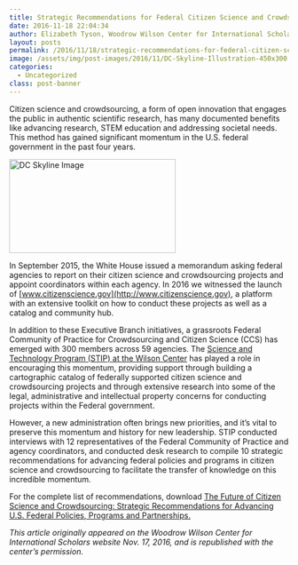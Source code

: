 ```yaml
---
title: Strategic Recommendations for Federal Citizen Science and Crowdsourcing
date: 2016-11-18 22:04:34
author: Elizabeth Tyson, Woodrow Wilson Center for International Scholars
layout: posts
permalink: /2016/11/18/strategic-recommendations-for-federal-citizen-science-and-crowdsourcing/
image: /assets/img/post-images/2016/11/DC-Skyline-Illustration-450x300.jpg
categories:
  - Uncategorized
class: post-banner
---
```

Citizen science and crowdsourcing, a form of open innovation that engages the public in authentic scientific research, has many documented benefits like advancing research, STEM education and addressing societal needs. This method has gained significant momentum in the U.S. federal government in the past four years.

<div class="image-in-post-body" style="width: 410px">
	<img src="{{ site.baseurl }}/assets/img/post-images/2016/11/DC-Skyline-Illustration-450x300.jpg" alt="DC Skyline Image" width="300" height="169"/>
</div>

In September 2015, the White House issued a memorandum asking federal agencies to report on their citizen science and crowdsourcing projects and appoint coordinators within each agency. In 2016 we witnessed the launch of [www.citizenscience.gov](http://www.citizenscience.gov), a platform with an extensive toolkit on how to conduct these projects as well as a catalog and community hub.

In addition to these Executive Branch initiatives, a grassroots Federal Community of Practice for Crowdsourcing and Citizen Science (CCS) has emerged with 300 members across 59 agencies. The <a href="https://www.wilsoncenter.org/program/science-and-technology-innovation-program" target="_blank">Science and Technology Program (STIP) at the Wilson Center</a> has played a role in encouraging this momentum, providing support through building a cartographic catalog of federally supported citizen science and crowdsourcing projects and through extensive research into some of the legal, administrative and intellectual property concerns for conducting projects within the Federal government.

However, a new administration often brings new priorities, and it’s vital to preserve this momentum and history for new leadership. STIP conducted interviews with 12 representatives of the Federal Community of Practice and agency coordinators, and conducted desk research to compile 10 strategic recommendations for advancing federal policies and programs in citizen science and crowdsourcing to facilitate the transfer of knowledge on this incredible momentum.

For the complete list of recommendations, download <a href="https://www.citizenscience.gov/2016/11/18/strategic-recommendations-for-federal-citizen-science-and-crowdsourcing/" target="_blank">The Future of Citizen Science and Crowdsourcing: Strategic Recommendations for Advancing U.S. Federal Policies, Programs and Partnerships.</a>

_This article originally appeared on the Woodrow Wilson Center for International Scholars website Nov. 17, 2016, and is republished with the center&#8217;s permission._